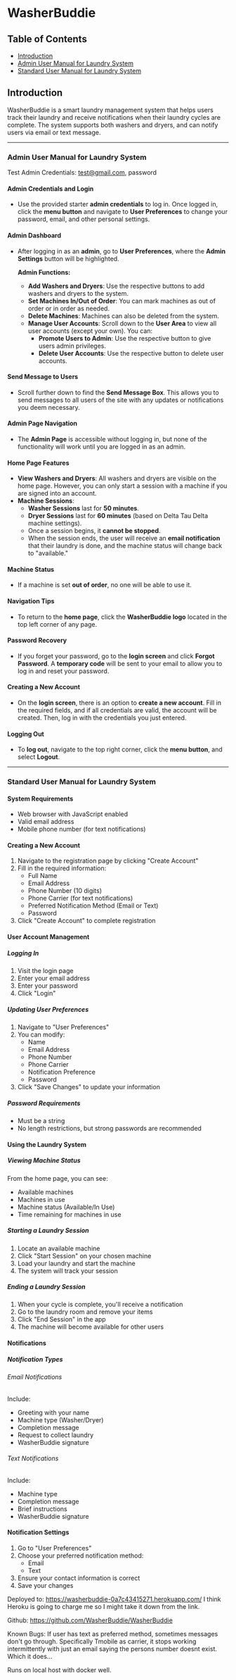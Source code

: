 # WasherBuddie

## Table of Contents
- [Introduction](#introduction)
- [Admin User Manual for Laundry System](#admin-credentials-and-login)
- [Standard User Manual for Laundry System](#standard-user-manual-for-laundry-system)

## Introduction
WasherBuddie is a smart laundry management system that helps users track their laundry and receive notifications when their laundry cycles are complete. The system supports both washers and dryers, and can notify users via email or text message.

---

### **Admin User Manual for Laundry System**

Test Admin Credentials: test@gmail.com, password


#### **Admin Credentials and Login**
- Use the provided starter **admin credentials** to log in. Once logged in, click the **menu button** and navigate to **User Preferences** to change your password, email, and other personal settings.

#### **Admin Dashboard**
- After logging in as an **admin**, go to **User Preferences**, where the **Admin Settings** button will be highlighted.
  
  **Admin Functions:**
  - **Add Washers and Dryers**: Use the respective buttons to add washers and dryers to the system.
  - **Set Machines In/Out of Order**: You can mark machines as out of order or in order as needed.
  - **Delete Machines**: Machines can also be deleted from the system.
  - **Manage User Accounts**: Scroll down to the **User Area** to view all user accounts (except your own). You can:
    - **Promote Users to Admin**: Use the respective button to give users admin privileges.
    - **Delete User Accounts**: Use the respective button to delete user accounts.

#### **Send Message to Users**
- Scroll further down to find the **Send Message Box**. This allows you to send messages to all users of the site with any updates or notifications you deem necessary.

#### **Admin Page Navigation**
- The **Admin Page** is accessible without logging in, but none of the functionality will work until you are logged in as an admin.

#### **Home Page Features**
- **View Washers and Dryers**: All washers and dryers are visible on the home page. However, you can only start a session with a machine if you are signed into an account.
- **Machine Sessions**:
  - **Washer Sessions** last for **50 minutes**.
  - **Dryer Sessions** last for **60 minutes** (based on Delta Tau Delta machine settings).
  - Once a session begins, it **cannot be stopped**.
  - When the session ends, the user will receive an **email notification** that their laundry is done, and the machine status will change back to "available."
  
#### **Machine Status**
- If a machine is set **out of order**, no one will be able to use it.

#### **Navigation Tips**
- To return to the **home page**, click the **WasherBuddie logo** located in the top left corner of any page.

#### **Password Recovery**
- If you forget your password, go to the **login screen** and click **Forgot Password**. A **temporary code** will be sent to your email to allow you to log in and reset your password.

#### **Creating a New Account**
- On the **login screen**, there is an option to **create a new account**. Fill in the required fields, and if all credentials are valid, the account will be created. Then, log in with the credentials you just entered.

#### **Logging Out**
- To **log out**, navigate to the top right corner, click the **menu button**, and select **Logout**.

---

### **Standard User Manual for Laundry System**

#### System Requirements
- Web browser with JavaScript enabled
- Valid email address
- Mobile phone number (for text notifications)

#### Creating a New Account
1. Navigate to the registration page by clicking "Create Account"
2. Fill in the required information:
   - Full Name
   - Email Address
   - Phone Number (10 digits)
   - Phone Carrier (for text notifications)
   - Preferred Notification Method (Email or Text)
   - Password
3. Click "Create Account" to complete registration

#### User Account Management

##### Logging In
1. Visit the login page
2. Enter your email address
3. Enter your password
4. Click "Login"

##### Updating User Preferences
1. Navigate to "User Preferences"
2. You can modify:
   - Name
   - Email Address
   - Phone Number
   - Phone Carrier
   - Notification Preference
   - Password
3. Click "Save Changes" to update your information

##### Password Requirements
- Must be a string
- No length restrictions, but strong passwords are recommended

#### Using the Laundry System

##### Viewing Machine Status
From the home page, you can see:
- Available machines
- Machines in use
- Machine status (Available/In Use)
- Time remaining for machines in use

##### Starting a Laundry Session
1. Locate an available machine
2. Click "Start Session" on your chosen machine
3. Load your laundry and start the machine
4. The system will track your session

##### Ending a Laundry Session
1. When your cycle is complete, you'll receive a notification
2. Go to the laundry room and remove your items
3. Click "End Session" in the app
4. The machine will become available for other users

#### Notifications

##### Notification Types

###### Email Notifications 
Include:
- Greeting with your name
- Machine type (Washer/Dryer)
- Completion message
- Request to collect laundry
- WasherBuddie signature

###### Text Notifications 
Include:
- Machine type
- Completion message
- Brief instructions
- WasherBuddie signature

#### Notification Settings
1. Go to "User Preferences"
2. Choose your preferred notification method:
   - Email
   - Text
3. Ensure your contact information is correct
4. Save your changes




Deployed to: https://washerbuddie-0a7c43415271.herokuapp.com/
I think Heroku is going to charge me so I might take it down from the link.

Github: https://github.com/WasherBuddie/WasherBuddie

Known Bugs: If user has text as preferred method, sometimes messages don't go through. Specifically Tmobile as carrier, it stops working intermittently with just an email saying the persons number doesnt exist. Which it does...

Runs on local host with docker well.
